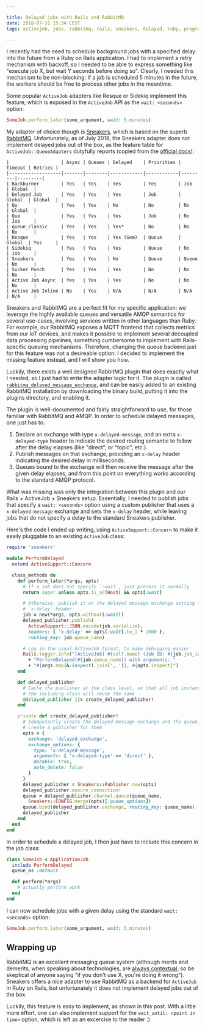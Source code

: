 ```yaml
---

title: Delayed jobs with Rails and RabbitMQ
date: 2018-07-31 15:34 CEST
tags: activejob, jobs, rabbitmq, rails, sneakers, delayed, ruby, programming

---
```


I recently had the need to schedule background jobs with a specified delay into
the future from a Ruby on Rails application. I had to implement a retry
mechanism with backoff, so I needed to be able to express something like
"execute job X, but wait Y seconds before doing so". Clearly, I needed this
mechanism to be non-blocking: if a job is scheduled 5 minutes in the future, the
workers should be free to process other jobs in the meantime.

Some popular `ActiveJob` adapters like Resque or Sidekiq implement this feature,
which is exposed in the `ActiveJob` API as the `wait: <seconds>` option:

```ruby
SomeJob.perform_later(some_argument, wait: 5.minutes)
```

My adapter of choice though is [Sneakers](http://jondot.github.io/sneakers/),
which is based on the superb [RabbitMQ](https://www.rabbitmq.com).
Unfortunately, as of July 2018, the Sneakers adapter does not implement delayed
jobs out of the box, as the feature table for `ActiveJob::QueueAdapters`
dutyfully reports (copied from the [official
docs](https://api.rubyonrails.org/classes/ActiveJob/QueueAdapters.html)):

```text
|                   | Async | Queues | Delayed    | Priorities | Timeout | Retries |
|-------------------|-------|--------|------------|------------|---------|---------|
| Backburner        | Yes   | Yes    | Yes        | Yes        | Job     | Global  |
| Delayed Job       | Yes   | Yes    | Yes        | Job        | Global  | Global  |
| Qu                | Yes   | Yes    | No         | No         | No      | Global  |
| Que               | Yes   | Yes    | Yes        | Job        | No      | Job     |
| queue_classic     | Yes   | Yes    | Yes*       | No         | No      | No      |
| Resque            | Yes   | Yes    | Yes (Gem)  | Queue      | Global  | Yes     |
| Sidekiq           | Yes   | Yes    | Yes        | Queue      | No      | Job     |
| Sneakers          | Yes   | Yes    | No         | Queue      | Queue   | No      |
| Sucker Punch      | Yes   | Yes    | Yes        | No         | No      | No      |
| Active Job Async  | Yes   | Yes    | Yes        | No         | No      | No      |
| Active Job Inline | No    | Yes    | N/A        | N/A        | N/A     | N/A     |
```

Sneakers and RabbitMQ are a perfect fit for my specific application: we leverage
the highly available queues and versatile AMQP semantics for several use-cases,
involving services written in other languages than Ruby. For example, our
RabbitMQ exposes a MQTT frontend that collects metrics from our IoT devices, and
makes it possible to implement several decoupled data processing pipelines,
something cumbersome to implement with Rails-specific queuing mechanisms.
Therefore, changing the queue backend just for this feature was not a desireable
option: I decided to implement the missing feature instead, and I will show you
how.

Luckily, there exists a well designed RabbitMQ plugin that does exactly what I
needed, so I just had to write the adapter logic for it. The plugin is called
[`rabbitmq_delayed_message_exchange`](https://github.com/rabbitmq/rabbitmq-delayed-message-exchange),
and can be easily added to an existing RabbitMQ installation by downloading
the binary build, putting it into the plugins directory, and enabling it.

The plugin is well-documented and fairly straightforward to use, for those
familiar with RabbitMQ and AMQP. In order to schedule delayed messages, one
just has to:

  1. Declare an exchange with type `x-delayed-message`, and an extra
     `x-delayed-type` header to indicate the desired routing semantic to follow
     after the delay elapses (like "direct", or "topic", etc.).
  2. Publish messages on that exchange, providing an `x-delay` header indicating
     the desired delay in milliseconds.
  3. Queues bound to the exchange will then receive the message after the given
     delay elapses, and from this point on everything works according to the
     standard AMQP protocol.

What was missing was only the integration between this plugin and our
Rails + ActiveJob + Sneakers setup. Essentially, I needed to publish jobs that
specify a `wait: <seconds>` option using a custom publisher that uses a
`x-delayed-message` exchange and sets the `x-delay` header, while leaving jobs
that do not specify a delay to the standard Sneakers publisher.

Here's the code I ended up writing, using `ActiveSupport::Concern` to make it
easily pluggable to an existing `ActiveJob` class:

```ruby
require 'sneakers'

module PerformDelayed
  extend ActiveSupport::Concern

  class_methods do
    def perform_later(*args, opts)
      # If a job does not specify `:wait`, just process it normally
      return super unless opts.is_a?(Hash) && opts[:wait]

      # Otherwise, publish it on the delayed message exchange setting the
      # `x-delay` header
      job = new(*args, opts.without(:wait))
      delayed_publisher.publish(
        ActiveSupport::JSON.encode(job.serialize),
        headers: { 'x-delay' => opts[:wait].to_i * 1000 },
        routing_key: job.queue_name)

      # Log in the usual ActiveJob format, to make debugging easier
      Rails.logger.info("[ActiveJob] #{self.name} (Job ID: #{job.job_id}) to "
        + "PerformDelayed(#{job.queue_name}) with arguments: "
        + "#{args.map(&:inspect).join(', ')}, #{opts.inspect}")
    end

    def delayed_publisher
      # Cache the publisher at the class level, so that all job instances of
      # the including class will reuse the same
      @delayed_publisher ||= create_delayed_publisher!
    end

    private def create_delayed_publisher!
      # Idempotently create the delayed message exchange and the queue, then
      # create a publisher for them
      opts = {
        exchange: 'delayed.exchange',
        exchange_options: {
          type: 'x-delayed-message',
          arguments: { 'x-delayed-type' => 'direct' },
          durable: true,
          auto_delete: false
        }
      }
      delayed_publisher = Sneakers::Publisher.new(opts)
      delayed_publisher.ensure_connection!
      queue = delayed_publisher.channel.queue(queue_name,
        Sneakers::CONFIG.merge(opts)[:queue_options])
      queue.bind(delayed_publisher.exchange, routing_key: queue_name)
      delayed_publisher
    end
  end
end
```

In order to schedule a delayed job, I then just have to include this concern in
the job class:

```ruby
class SomeJob < ApplicationJob
  include PerformDelayed
  queue_as :default

  def perform(*args)
    # actually perform work
  end
end
```

I can now schedule jobs with a given delay using the standard `wait: <seconds>`
option:

```ruby
SomeJob.perform_later(some_argument, wait: 5.minutes)
```

## Wrapping up

RabbitMQ is an excellent messaging queue system (although merits and demerits,
when speaking about technologies, are
[always contextual](/blog/2017/11/13/on-software-engineering-and-trade-offs.html),
so be skeptical of anyone saying "if you don't use X, you're doing it wrong").
Sneakers offers a nice adapter to use RabbitMQ as a backend for `ActiveJob` in
Ruby on Rails, but unfortunately it does not implement delayed jobs out of the
box.

Luckily, this feature is easy to implement, as shown in this post. With a little
more effort, one can also implement support for the `wait_until: <point in
time>` option, which is left as an excercise to the reader :)
